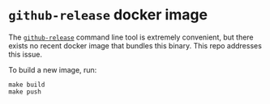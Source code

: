 # `github-release` docker image

The [`github-release`](https://github.com/aktau/github-release) command line tool is extremely convenient, but there exists no recent docker image that bundles this binary. This repo addresses this issue.

To build a new image, run:

    make build
    make push
